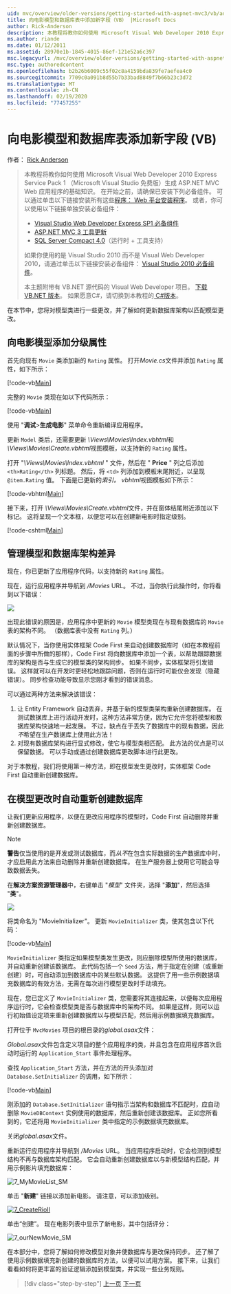```yaml
---
uid: mvc/overview/older-versions/getting-started-with-aspnet-mvc3/vb/adding-a-new-field
title: 向电影模型和数据库表中添加新字段（VB） |Microsoft Docs
author: Rick-Anderson
description: 本教程将教你如何使用 Microsoft Visual Web Developer 2010 Express Service Pack 1 构建 ASP.NET MVC Web 应用程序的基础知识 。
ms.author: riande
ms.date: 01/12/2011
ms.assetid: 28970e1b-1845-4015-86ef-121e52a6c397
msc.legacyurl: /mvc/overview/older-versions/getting-started-with-aspnet-mvc3/vb/adding-a-new-field
msc.type: authoredcontent
ms.openlocfilehash: b2b26b6009c55f02c8a4159bda839fe7aefea4c0
ms.sourcegitcommit: 7709c0a091b8d55b7b33bad8849f7b66b23c3d72
ms.translationtype: MT
ms.contentlocale: zh-CN
ms.lasthandoff: 02/19/2020
ms.locfileid: "77457255"
---
```

# <a name="adding-a-new-field-to-the-movie-model-and-database-table-vb"></a>向电影模型和数据库表添加新字段 (VB)

作者： [Rick Anderson](https://twitter.com/RickAndMSFT)

> 本教程将教你如何使用 Microsoft Visual Web Developer 2010 Express Service Pack 1 （Microsoft Visual Studio 免费版）生成 ASP.NET MVC Web 应用程序的基础知识。 在开始之前，请确保已安装下列必备组件。 可以通过单击以下链接安装所有这些[程序： Web 平台安装程序](https://www.microsoft.com/web/gallery/install.aspx?appid=VWD2010SP1Pack)。 或者，你可以使用以下链接单独安装必备组件：
> 
> - [Visual Studio Web Developer Express SP1 必备组件](https://www.microsoft.com/web/gallery/install.aspx?appid=VWD2010SP1Pack)
> - [ASP.NET MVC 3 工具更新](https://www.microsoft.com/web/gallery/install.aspx?appsxml=&amp;appid=MVC3)
> - [SQL Server Compact 4.0](https://www.microsoft.com/web/gallery/install.aspx?appid=SQLCE;SQLCEVSTools_4_0)（运行时 + 工具支持）
> 
> 如果你使用的是 Visual Studio 2010 而不是 Visual Web Developer 2010，请通过单击以下链接安装必备组件： [Visual Studio 2010 必备组件](https://www.microsoft.com/web/gallery/install.aspx?appsxml=&amp;appid=VS2010SP1Pack)。
> 
> 本主题附带有 VB.NET 源代码的 Visual Web Developer 项目。 [下载 VB.NET 版本](https://code.msdn.microsoft.com/Introduction-to-MVC-3-10d1b098)。 如果愿意C#，请切换到本教程的[ C#版本](../cs/adding-a-new-field.md)。

在本节中，您将对模型类进行一些更改，并了解如何更新数据库架构以匹配模型更改。

## <a name="adding-a-rating-property-to-the-movie-model"></a>向电影模型添加分级属性

首先向现有 `Movie` 类添加新的 `Rating` 属性。 打开*Movie.cs*文件并添加 `Rating` 属性，如下所示：

[!code-vb[Main](adding-a-new-field/samples/sample1.vb)]

完整的 `Movie` 类现在如以下代码所示：

[!code-vb[Main](adding-a-new-field/samples/sample2.vb)]

使用 "**调试**&gt;**生成电影**" 菜单命令重新编译应用程序。

更新 `Model` 类后，还需要更新 *\Views\Movies\Index.vbhtml*和 *\Views\Movies\Create.vbhtml*视图模板，以支持新的 `Rating` 属性。

打开 "<em>\Views\Movies\Index.vbhtml</em> " 文件，然后在 " <strong>Price</strong> " 列之后添加 `<th>Rating</th>` 列标题。 然后，将 `<td>` 列添加到模板末尾附近，以呈现 `@item.Rating` 值。 下面是已更新的<em>索引。 vbhtml</em>视图模板如下所示：

[!code-vbhtml[Main](adding-a-new-field/samples/sample3.vbhtml)]

接下来，打开 *\Views\Movies\Create.vbhtml*文件，并在窗体结尾附近添加以下标记。 这将呈现一个文本框，以便您可以在创建新电影时指定级别。

[!code-cshtml[Main](adding-a-new-field/samples/sample4.cshtml)]

## <a name="managing-model-and-database-schema-differences"></a>管理模型和数据库架构差异

现在，你已更新了应用程序代码，以支持新的 `Rating` 属性。

现在，运行应用程序并导航到 */Movies* URL。 不过，当你执行此操作时，你将看到以下错误：

![](adding-a-new-field/_static/image1.png)

出现此错误的原因是，应用程序中更新的 `Movie` 模型类现在与现有数据库的 `Movie` 表的架构不同。 （数据库表中没有 `Rating` 列。）

默认情况下，当你使用实体框架 Code First 来自动创建数据库时（如在本教程前面的步骤中所做的那样），Code First 将向数据库中添加一个表，以帮助跟踪数据库的架构是否与生成它的模型类的架构同步。 如果不同步，实体框架将引发错误。 这样就可以在开发时更轻松地跟踪问题，否则在运行时可能仅会发现（隐藏错误）。 同步检查功能导致显示您刚才看到的错误消息。

可以通过两种方法来解决该错误：

1. 让 Entity Framework 自动丢弃，并基于新的模型类架构重新创建数据库。 在测试数据库上进行活动开发时，这种方法非常方便，因为它允许您将模型和数据库架构快速地一起发展。 不过，缺点在于丢失了数据库中的现有数据，因此*不*希望在生产数据库上使用此方法！
2. 对现有数据库架构进行显式修改，使它与模型类相匹配。 此方法的优点是可以保留数据。 可以手动或通过创建数据库更改脚本进行此更改。

对于本教程，我们将使用第一种方法，即在模型发生更改时，实体框架 Code First 自动重新创建数据库。

## <a name="automatically-re-creating-the-database-on-model-changes"></a>在模型更改时自动重新创建数据库

让我们更新应用程序，以便在更改应用程序的模型时，Code First 自动删除并重新创建数据库。

> [!NOTE] 
> 
> **警告**仅当使用的是开发或测试数据库，而*从不*在包含实际数据的生产数据库中时，才应启用此方法来自动删除并重新创建数据库。 在生产服务器上使用它可能会导致数据丢失。

在**解决方案资源管理器**中，右键单击 "*模型*" 文件夹，选择 "**添加**"，然后选择 "**类**"。

![](adding-a-new-field/_static/image2.png)

将类命名为 &quot;MovieInitializer&quot;。 更新 `MovieInitializer` 类，使其包含以下代码：

[!code-vb[Main](adding-a-new-field/samples/sample5.vb)]

`MovieInitializer` 类指定如果模型类发生更改，则应删除模型所使用的数据库，并自动重新创建该数据库。 此代码包括一个 `Seed` 方法，用于指定在创建（或重新创建）时，可自动添加到数据库中的某些默认数据。 这提供了用一些示例数据填充数据库的有效方法，无需在每次进行模型更改时手动填充。

现在，您已定义了 `MovieInitializer` 类，您需要将其连接起来，以便每次应用程序运行时，它会检查模型类是否与数据库中的架构不同。 如果是这样，则可以运行初始值设定项来重新创建数据库以与模型匹配，然后用示例数据填充数据库。

打开位于 `MvcMovies` 项目的根目录的*global.asax*文件：

*Global.asax*文件包含定义项目的整个应用程序的类，并且包含在应用程序首次启动时运行的 `Application_Start` 事件处理程序。

查找 `Application_Start` 方法，并在方法的开头添加对 `Database.SetInitializer` 的调用，如下所示：

[!code-vb[Main](adding-a-new-field/samples/sample6.vb)]

刚添加的 `Database.SetInitializer` 语句指示当架构和数据库不匹配时，应自动删除 `MovieDBContext` 实例使用的数据库，然后重新创建该数据库。 正如您所看到的，它还将用 `MovieInitializer` 类中指定的示例数据填充数据库。

关闭*global.asax*文件。

重新运行应用程序并导航到 */Movies* URL。 当应用程序启动时，它会检测到模型结构不再与数据库架构匹配。 它会自动重新创建数据库以与新模型结构匹配，并用示例影片填充数据库：

![7_MyMovieList_SM](adding-a-new-field/_static/image3.png)

单击 "**新建**" 链接以添加新电影。 请注意，可以添加级别。

[![7_CreateRioII](adding-a-new-field/_static/image5.png)](adding-a-new-field/_static/image4.png)

单击“创建”。 现在电影列表中显示了新电影，其中包括评分：

![7_ourNewMovie_SM](adding-a-new-field/_static/image6.png)

在本部分中，您将了解如何修改模型对象并使数据库与更改保持同步。 还了解了使用示例数据填充新创建的数据库的方法，以便可以试用方案。 接下来，让我们看看如何将更丰富的验证逻辑添加到模型类，并实现一些业务规则。

> [!div class="step-by-step"]
> [上一页](examining-the-edit-methods-and-edit-view.md)
> [下一页](adding-validation-to-the-model.md)
